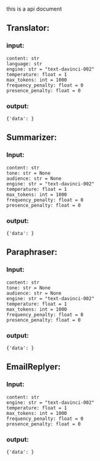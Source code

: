 this is a api document
## Translator:
### input:
    content: str
    language: str
    engine: str = "text-davinci-002"
    temperature: float = 1
    max_tokens: int = 1000
    frequency_penalty: float = 0
    presence_penalty: float = 0
### output:
    {'data': }

## Summarizer:
### Input:
    content: str
    tone: str = None
    audience: str = None
    engine: str = "text-davinci-002"
    temperature: float = 1
    max_tokens: int = 1000
    frequency_penalty: float = 0
    presence_penalty: float = 0
### output:
    {'data': }

## Paraphraser:
### Input:
    content: str
    tone: str = None
    audience: str = None
    engine: str = "text-davinci-002"
    temperature: float = 1
    max_tokens: int = 1000
    frequency_penalty: float = 0
    presence_penalty: float = 0
### output:
    {'data': }

## EmailReplyer:
### Input:
    content: str
    engine: str = "text-davinci-002"
    temperature: float = 1
    max_tokens: int = 1000
    frequency_penalty: float = 0
    presence_penalty: float = 0
### output:
    {'data': }
